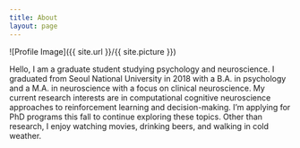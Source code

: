 ```yaml
---
title: About
layout: page
---
```

![Profile Image]({{ site.url }}/{{ site.picture }})

Hello, I am a graduate student studying psychology and neuroscience. I graduated from Seoul National University in 2018 with a B.A. in psychology and a M.A. in neuroscience with a focus on clinical neuroscience. My current research interests are in computational cognitive neuroscience approaches to reinforcement learning and decision-making. I’m applying for PhD programs this fall to continue exploring these topics. Other than research, I enjoy watching movies, drinking beers, and walking in cold weather. 

